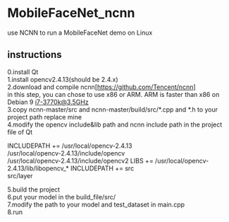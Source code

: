 # MobileFaceNet_ncnn
use NCNN to run a MobileFaceNet demo on Linux

## instructions
0.install Qt<br>
1.install opencv2.4.13(should be 2.4.x)<br>
2.download and compile ncnn[https://github.com/Tencent/ncnn]<br>
  in this step, you can chose to use x86 or ARM. ARM is faster than x86 on Debian 9 i7-3770k@3.5GHz<br>
3.copy ncnn-master/src and ncnn-master/build/src/*.cpp and *.h to your project path replace mine<br>
4.modify the opencv include&lib path and ncnn include path in the project file of Qt<br>

INCLUDEPATH += /usr/local/opencv-2.4.13 \
                /usr/local/opencv-2.4.13/include/opencv \
                /usr/local/opencv-2.4.13/include/opencv2
LIBS += /usr/local/opencv-2.4.13/lib/libopencv_*
INCLUDEPATH += src \
                src/layer

5.build the project<br>
6.put your model in the build_file/src/<br>
7.modify the path to your model and test_dataset in main.cpp<br>
8.run<br>
